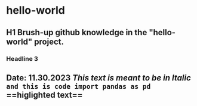 # hello-world
## H1 Brush-up github knowledge in the "hello-world" project.
### Headline 3

**Date: 11.30.2023**
*This text is meant to be in Italic*
`
and this is code
import pandas as pd
`
==higlighted text==
---
